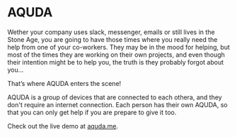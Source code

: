 # AQUDA

Wether your company uses slack, messenger, emails or still lives in the Stone Age, you are going to have those times where you really need the help from one of your co-workers. They may be in the mood for helping, but most of the times they are working on their own projects, and even though their intention might be to help you, the truth is they probably forgot about you...

That’s where AQUDA enters the scene! 

AQUDA is a group of devices that are connected to each othera, and they don't require an internet connection. Each person has their own AQUDA, so that you can only get help if you are prepare to give it too.


Check out the live demo at [aquda.me](http://aquda.me).
